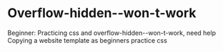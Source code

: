 # Overflow-hidden--won-t-work
Beginner: Practicing css and overflow-hidden--won-t-work, need help
Copying a website template as beginners practice css

